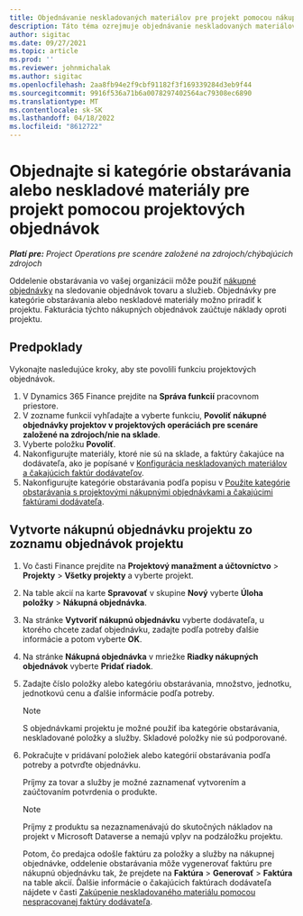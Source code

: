 ```yaml
---
title: Objednávanie neskladovaných materiálov pre projekt pomocou nákupných objednávok projektu
description: Táto téma ozrejmuje objednávanie neskladovaných materiálov pre projekt pomocou nákupných objednávok projektu.
author: sigitac
ms.date: 09/27/2021
ms.topic: article
ms.prod: ''
ms.reviewer: johnmichalak
ms.author: sigitac
ms.openlocfilehash: 2aa8fb94e2f9cbf91182f3f169339284d3eb9f44
ms.sourcegitcommit: 9916f536a71b6a0078297402564ac79308ec6890
ms.translationtype: MT
ms.contentlocale: sk-SK
ms.lasthandoff: 04/18/2022
ms.locfileid: "8612722"
---
```

# <a name="order-procurement-categories-or-non-stocked-materials-for-a-project-using-project-purchase-orders"></a>Objednajte si kategórie obstarávania alebo neskladové materiály pre projekt pomocou projektových objednávok

_**Platí pre:** Project Operations pre scenáre založené na zdrojoch/chýbajúcich zdrojoch_

Oddelenie obstarávania vo vašej organizácii môže použiť [nákupné objednávky](/dynamics365/supply-chain/procurement/purchase-order-overview) na sledovanie objednávok tovaru a služieb. Objednávky pre kategórie obstarávania alebo neskladové materiály možno priradiť k projektu. Fakturácia týchto nákupných objednávok zaúčtuje náklady oproti projektu.

## <a name="prerequisites"></a>Predpoklady
Vykonajte nasledujúce kroky, aby ste povolili funkciu projektových objednávok.

1. V Dynamics 365 Finance prejdite na **Správa funkcií** pracovnom priestore.
2. V zozname funkcií vyhľadajte a vyberte funkciu, **Povoliť nákupné objednávky projektov v projektových operáciách pre scenáre založené na zdrojoch/nie na sklade**.
3. Vyberte položku **Povoliť**.
4. Nakonfigurujte materiály, ktoré nie sú na sklade, a faktúry čakajúce na dodávateľa, ako je popísané v [Konfigurácia neskladovaných materiálov a čakajúcich faktúr dodávateľov](configure-materials-nonstocked.md).
5. Nakonfigurujte kategórie obstarávania podľa popisu v [Použite kategórie obstarávania s projektovými nákupnými objednávkami a čakajúcimi faktúrami dodávateľa](configure-procurement-categories.md).

## <a name="create-a-project-purchase-order-from-the-project-purchase-order-list"></a>Vytvorte nákupnú objednávku projektu zo zoznamu objednávok projektu

1. Vo časti Finance prejdite na **Projektový manažment a účtovníctvo** > **Projekty** > **Všetky projekty** a vyberte projekt.
2. Na table akcií na karte **Spravovať** v skupine **Nový** vyberte **Úloha položky** > **Nákupná objednávka**.
3. Na stránke **Vytvoriť nákupnú objednávku** vyberte dodávateľa, u ktorého chcete zadať objednávku, zadajte podľa potreby ďalšie informácie a potom vyberte **OK**.
4. Na stránke **Nákupná objednávka** v mriežke **Riadky nákupných objednávok** vyberte **Pridať riadok**.
5. Zadajte číslo položky alebo kategóriu obstarávania, množstvo, jednotku, jednotkovú cenu a ďalšie informácie podľa potreby.

    > [!NOTE]
    > S objednávkami projektu je možné použiť iba kategórie obstarávania, neskladované položky a služby. Skladové položky nie sú podporované.

6. Pokračujte v pridávaní položiek alebo kategórií obstarávania podľa potreby a potvrďte objednávku.

    Príjmy za tovar a služby je možné zaznamenať vytvorením a zaúčtovaním potvrdenia o produkte.

    > [!NOTE]
    > Príjmy z produktu sa nezaznamenávajú do skutočných nákladov na projekt v Microsoft Dataverse a nemajú vplyv na podzáložku projektu.

    Potom, čo predajca odošle faktúru za položky a služby na nákupnej objednávke, oddelenie obstarávania môže vygenerovať faktúru pre nákupnú objednávku tak, že prejdete na **Faktúra** > **Generovať** > **Faktúra** na table akcií. Ďalšie informácie o čakajúcich faktúrach dodávateľa nájdete v časti [Zakúpenie neskladovaného materiálu pomocou nespracovanej faktúry dodávateľa](pending-vendor-invoices.md).
